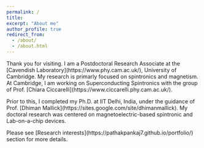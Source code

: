 ```yaml
---
permalink: /
title: 
excerpt: "About me"
author_profile: true
redirect_from: 
  - /about/
  - /about.html
---
```


<p>Thank you for visiting. I am a Postdoctoral Research Associate at the [Cavendish Laboratory](https://www.phy.cam.ac.uk/), University of Cambridge. My research is primarly focused on spintronics and magnetism. At Cambridge, I am working on Superconducting Spintronics with the group of Prof. [Chiara Ciccarelli](https://www.ciccarelli.phy.cam.ac.uk/).

<p> Prior to this, I completed my Ph.D. at IIT Delhi, India, under the guidance of Prof. [Dhiman Mallick](https://sites.google.com/site/dhimanmallick). My doctoral research was centered on magnetoelectric-based spintronic and Lab-on-a-chip devices.
  
<p>Please see [Research interests](https://pathakpankaj7.github.io/portfolio/) section for more details.
 


